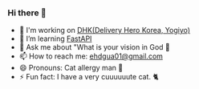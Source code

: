 ### Hi there 👋

- 🔭 I'm working on [DHK(Delivery Hero Korea, Yogiyo)](https://deliveryhero.co.kr/)
- 🌱 I’m learning [FastAPI](https://github.com/tiangolo/fastapi)
- 💬 Ask me about "What is your vision in God 🙏
- 📫 How to reach me: ehdgua01@gmail.com
- 😄 Pronouns: Cat allergy man 🤧
- ⚡ Fun fact: I have a very cuuuuuute cat. 🐈
